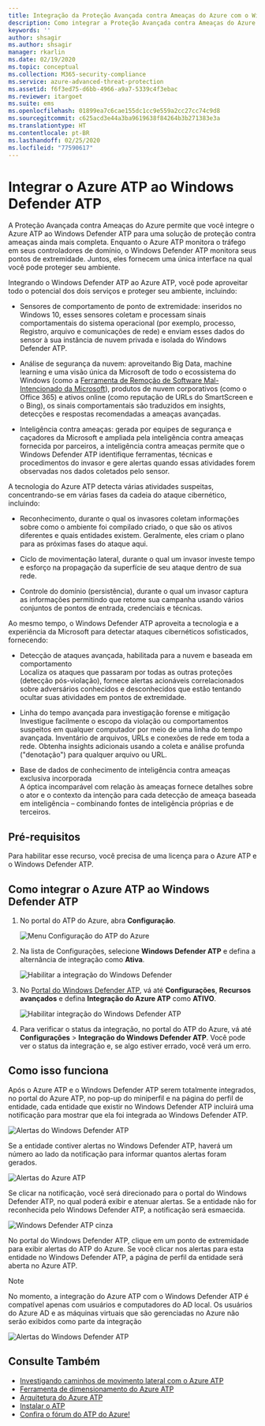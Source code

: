 ```yaml
---
title: Integração da Proteção Avançada contra Ameaças do Azure com o Windows Defender ATP | Microsoft Docs
description: Como integrar a Proteção Avançada contra Ameaças do Azure com o Windows Defender ATP para cobertura completa de detecção de ameaças
keywords: ''
author: shsagir
ms.author: shsagir
manager: rkarlin
ms.date: 02/19/2020
ms.topic: conceptual
ms.collection: M365-security-compliance
ms.service: azure-advanced-threat-protection
ms.assetid: f6f3ed75-d6bb-4966-a9a7-5339c4f3ebac
ms.reviewer: itargoet
ms.suite: ems
ms.openlocfilehash: 01899ea7c6cae155dc1cc9e559a2cc27cc74c9d8
ms.sourcegitcommit: c625acd3e44a3ba9619638f84264b3b271383e3a
ms.translationtype: HT
ms.contentlocale: pt-BR
ms.lasthandoff: 02/25/2020
ms.locfileid: "77590617"
---
```

# <a name="integrate-azure-atp-with-windows-defender-atp"></a>Integrar o Azure ATP ao Windows Defender ATP

A Proteção Avançada contra Ameaças do Azure permite que você integre o Azure ATP ao Windows Defender ATP para uma solução de proteção contra ameaças ainda mais completa. Enquanto o Azure ATP monitora o tráfego em seus controladores de domínio, o Windows Defender ATP monitora seus pontos de extremidade. Juntos, eles fornecem uma única interface na qual você pode proteger seu ambiente.

Integrando o Windows Defender ATP ao Azure ATP, você pode aproveitar todo o potencial dos dois serviços e proteger seu ambiente, incluindo:

- Sensores de comportamento de ponto de extremidade: inseridos no Windows 10, esses sensores coletam e processam sinais comportamentais do sistema operacional (por exemplo, processo, Registro, arquivo e comunicações de rede) e enviam esses dados do sensor à sua instância de nuvem privada e isolada do Windows Defender ATP.

- Análise de segurança da nuvem: aproveitando Big Data, machine learning e uma visão única da Microsoft de todo o ecossistema do Windows (como a [Ferramenta de Remoção de Software Mal-Intencionado da Microsoft](https://www.microsoft.com/download/malicious-software-removal-tool-details.aspx)), produtos de nuvem corporativos (como o Office 365) e ativos online (como reputação de URLs do SmartScreen e o Bing), os sinais comportamentais são traduzidos em insights, detecções e respostas recomendadas a ameaças avançadas.

- Inteligência contra ameaças: gerada por equipes de segurança e caçadores da Microsoft e ampliada pela inteligência contra ameaças fornecida por parceiros, a inteligência contra ameaças permite que o Windows Defender ATP identifique ferramentas, técnicas e procedimentos do invasor e gere alertas quando essas atividades forem observadas nos dados coletados pelo sensor.

A tecnologia do Azure ATP detecta várias atividades suspeitas, concentrando-se em várias fases da cadeia do ataque cibernético, incluindo:

- Reconhecimento, durante o qual os invasores coletam informações sobre como o ambiente foi compilado criado, o que são os ativos diferentes e quais entidades existem. Geralmente, eles criam o plano para as próximas fases do ataque aqui.

- Ciclo de movimentação lateral, durante o qual um invasor investe tempo e esforço na propagação da superfície de seu ataque dentro de sua rede.

- Controle do domínio (persistência), durante o qual um invasor captura as informações permitindo que retome sua campanha usando vários conjuntos de pontos de entrada, credenciais e técnicas.

Ao mesmo tempo, o Windows Defender ATP aproveita a tecnologia e a experiência da Microsoft para detectar ataques cibernéticos sofisticados, fornecendo:

- Detecção de ataques avançada, habilitada para a nuvem e baseada em comportamento  
Localiza os ataques que passaram por todas as outras proteções (detecção pós-violação), fornece alertas acionáveis correlacionados sobre adversários conhecidos e desconhecidos que estão tentando ocultar suas atividades em pontos de extremidade.

- Linha do tempo avançada para investigação forense e mitigação  
Investigue facilmente o escopo da violação ou comportamentos suspeitos em qualquer computador por meio de uma linha do tempo avançada. Inventário de arquivos, URLs e conexões de rede em toda a rede. Obtenha insights adicionais usando a coleta e análise profunda ("denotação") para qualquer arquivo ou URL.

- Base de dados de conhecimento de inteligência contra ameaças exclusiva incorporada  
A óptica incomparável com relação às ameaças fornece detalhes sobre o ator e o contexto da intenção para cada detecção de ameaça baseada em inteligência – combinando fontes de inteligência próprias e de terceiros.

## <a name="prerequisites"></a>Pré-requisitos

Para habilitar esse recurso, você precisa de uma licença para o Azure ATP e o Windows Defender ATP.

## <a name="how-to-integrate-azure-atp-with-windows-defender-atp"></a>Como integrar o Azure ATP ao Windows Defender ATP

1. No portal do ATP do Azure, abra **Configuração**.

    ![Menu Configuração do ATP do Azure](./media/atp-configuration-wd.png)
2. Na lista de Configurações, selecione **Windows Defender ATP** e defina a alternância de integração como **Ativa**.

    ![Habilitar a integração do Windows Defender](./media/enable-integration.png)

3. No [Portal do Windows Defender ATP](https://securitycenter.windows.com/preferences/advanced), vá até **Configurações**, **Recursos avançados** e defina **Integração do Azure ATP** como **ATIVO**.

    ![Habilitar integração do Windows Defender ATP](./media/wd-atp-enable.png)

4. Para verificar o status da integração, no portal do ATP do Azure, vá até **Configurações** > **Integração do Windows Defender ATP**. Você pode ver o status da integração e, se algo estiver errado, você verá um erro.

## <a name="how-it-works"></a>Como isso funciona

Após o Azure ATP e o Windows Defender ATP serem totalmente integrados, no portal do Azure ATP, no pop-up do miniperfil e na página do perfil de entidade, cada entidade que existir no Windows Defender ATP incluirá uma notificação para mostrar que ela foi integrada ao Windows Defender ATP.

 ![Alertas do Windows Defender ATP](./media/profile-alerts-wd.png)

Se a entidade contiver alertas no Windows Defender ATP, haverá um número ao lado da notificação para informar quantos alertas foram gerados.

 ![Alertas do Azure ATP](./media/atp-integrated-wd-icon-alerts.png)

Se clicar na notificação, você será direcionado para o portal do Windows Defender ATP, no qual poderá exibir e atenuar alertas. Se a entidade não for reconhecida pelo Windows Defender ATP, a notificação será esmaecida.

 ![Windows Defender ATP cinza](./media/wd-grey.png)

No portal do Windows Defender ATP, clique em um ponto de extremidade para exibir alertas do ATP do Azure. Se você clicar nos alertas para esta entidade no Windows Defender ATP, a página de perfil da entidade será aberta no Azure ATP.

 > [!NOTE]
 > No momento, a integração do Azure ATP com o Windows Defender ATP é compatível apenas com usuários e computadores do AD local. Os usuários do Azure AD e as máquinas virtuais que são gerenciadas no Azure não serão exibidos como parte da integração

![Alertas do Windows Defender ATP](./media/wd-atp-alerts.png)

## <a name="see-also"></a>Consulte Também

- [Investigando caminhos de movimento lateral com o Azure ATP](use-case-lateral-movement-path.md)
- [Ferramenta de dimensionamento do Azure ATP](https://aka.ms/aatpsizingtool)
- [Arquitetura do Azure ATP](atp-architecture.md)
- [Instalar o ATP](install-atp-step1.md)
- [Confira o fórum do ATP do Azure!](https://aka.ms/azureatpcommunity)
